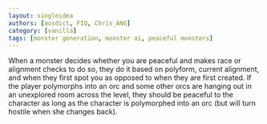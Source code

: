 ```yaml
---
layout: singleidea
authors: [aosdict, FIQ, Chris_ANG]
category: [vanilla]
tags: [monster generation, monster ai, peaceful monsters]
---
```

When a monster decides whether you are peaceful and makes race or alignment checks to do so, they do it based on polyform, current alignment, and when they first spot you as opposed to when they are first created. If the player polymorphs into an orc and some other orcs are hanging out in an unexplored room across the level, they should be peaceful to the character as long as the character is polymorphed into an orc (but will turn hostile when she changes back).
